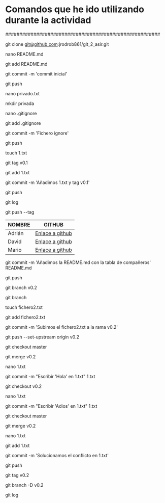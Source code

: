 # Comandos que he ido utilizando durante la actividad
#######################################################

git clone git@github.com:jrodrob861/git_2_asir.git

nano README.md

git add README.md

git commit -m 'commit inicial'

git push

nano privado.txt

mkdir privada

nano .gitignore

git add .gitignore

git commit -m 'Fichero ignore'

git push

touch 1.txt

git tag v0.1

git add 1.txt

git commit -m 'Añadimos 1.txt y tag v0.1'

git push

git log

git push --tag

| NOMBRE | GITHUB |
| ---------  | ---------  |
| Adrián | [Enlace a github](https://github.com/areyjim770/git_2_asir.git) |
| David | [Enlace a github](https://github.com/Davalomal/Git_2_asir.git) |
| Mario | [Enlace a github](https://github.com/Mromvar767/git_2_asir.git) |

git commit -m 'Añadimos la README.md con la tabla de compañeros' README.md

git push

git branch v0.2

git branch

touch fichero2.txt

git add fichero2.txt

git commit -m 'Subimos el fichero2.txt a la rama v0.2'

git push --set-upstream origin v0.2

git checkout master

git merge v0.2

nano 1.txt

git commit -m "Escribir 'Hola' en 1.txt" 1.txt

git checkout v0.2

nano 1.txt

git commit -m "Escribir 'Adios' en 1.txt" 1.txt

git checkout master

git merge v0.2

nano 1.txt

git add 1.txt

git commit -m 'Solucionamos el conflicto en 1.txt'

git push

git tag v0.2

git branch -D v0.2

git log


